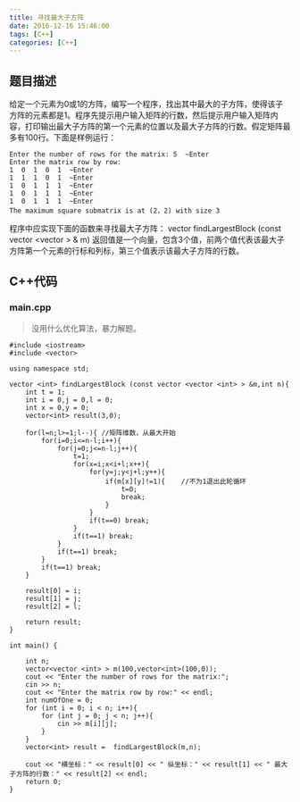 ```yaml
---
title: 寻找最大子方阵
date: 2016-12-16 15:46:00
tags: [C++]
categories: [C++]
---
```


## 题目描述

给定一个元素为0或1的方阵，编写一个程序，找出其中最大的子方阵，使得该子方阵的元素都是1。程序先提示用户输入矩阵的行数，然后提示用户输入矩阵内容，打印输出最大子方阵的第一个元素的位置以及最大子方阵的行数。假定矩阵最多有100行。下面是样例运行：

```
Enter the number of rows for the matrix: 5  ~Enter
Enter the matrix row by row:
1  0  1  0  1  ~Enter
1  1  1  0  1  ~Enter
1  0  1  1  1  ~Enter
1  0  1  1  1  ~Enter
1  0  1  1  1  ~Enter
The maximum square submatrix is at (2，2) with size 3
```

程序中应实现下面的函数来寻找最大子方阵：
vector <int> findLargestBlock (const vector <vector <int>> & m)
返回值是一个向量，包含3个值，前两个值代表该最大子方阵第一个元素的行标和列标，第三个值表示该最大子方阵的行数。

## C++代码


### main.cpp

> 没用什么优化算法，暴力解题。

```
#include <iostream>
#include <vector>

using namespace std;

vector <int> findLargestBlock (const vector <vector <int> > &m,int n){
    int t = 1;
    int i = 0,j = 0,l = 0;
    int x = 0,y = 0;
    vector<int> result(3,0);

    for(l=n;l>=1;l--){ //矩阵维数，从最大开始
        for(i=0;i<=n-l;i++){
            for(j=0;j<=n-l;j++){
                t=1;
                for(x=i;x<i+l;x++){
                    for(y=j;y<j+l;y++){
                        if(m[x][y]!=1){    //不为1退出此轮循环
                            t=0;
                            break;
                        }
                    }
                    if(t==0) break;
                }
                if(t==1) break;
            }
            if(t==1) break;
        }
        if(t==1) break;
    }

    result[0] = i;
    result[1] = j;
    result[2] = l;

    return result;
}

int main() {

    int n;
    vector<vector <int> > m(100,vector<int>(100,0));
    cout << "Enter the number of rows for the matrix:";
    cin >> n;
    cout << "Enter the matrix row by row:" << endl;
    int numOfOne = 0;
    for (int i = 0; i < n; i++){
        for (int j = 0; j < n; j++){
            cin >> m[i][j];
        }
    }
    vector<int> result =  findLargestBlock(m,n);

    cout << "横坐标：" << result[0] << " 纵坐标：" << result[1] << " 最大子方阵的行数：" << result[2] << endl;
    return 0;
}
```
